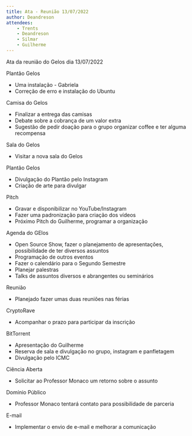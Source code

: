```yaml
---
title: Ata - Reunião 13/07/2022
author: Deandreson
attendees:
    - Trents
    - Deandreson
    - Silmar
    - Guilherme
---
```


Ata da reunião do Gelos dia 13/07/2022

Plantão Gelos
- Uma instalação - Gabriela
- Correção de erro e instalação do Ubuntu

Camisa do Gelos
- Finalizar a entrega das camisas
- Debate sobre a cobrança de um valor extra
- Sugestão de pedir doação para o grupo organizar coffee e ter alguma recompensa

Sala do Gelos
- Visitar a nova sala do Gelos

Plantão Gelos
- Divulgação do Plantão pelo Instagram 
- Criação de arte para divulgar

Pitch
- Gravar e disponibilizar no YouTube/Instagram
- Fazer uma padronização para criação dos vídeos
- Próximo Pitch do Guilherme, programar a organização

Agenda do GElos
- Open Source Show, fazer o planejamento de apresentações, possibilidade de ter diversos assuntos
- Programação de outros eventos
- Fazer o calendário para o Segundo Semestre
- Planejar palestras
- Talks de assuntos diversos e abrangentes ou seminários 

Reunião
- Planejado fazer umas duas reuniões nas férias

CryptoRave
- Acompanhar o prazo para participar da inscrição

BitTorrent
- Apresentação do Guilherme
- Reserva de sala e divulgação no grupo, instagram e panfletagem
- Divulgação pelo ICMC

Ciência Aberta
- Solicitar ao Professor Monaco um retorno sobre o assunto

Domínio Público
- Professor Monaco tentará contato para possibilidade de parceria

E-mail
- Implementar o envio de e-mail e melhorar a comunicação
